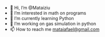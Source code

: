 - 👋 Hi, I’m @Mataiziu
- 👀 I’m interested in math on programs
- 🌱 I’m currently learning Python
- 💞️ I’m working on gas simulation in python
- 📫 How to reach me mataiafael@gmail.com

<!---
Mataiziu/Mataiziu is a ✨ special ✨ repository because its `README.md` (this file) appears on your GitHub profile.
You can click the Preview link to take a look at your changes.
--->

